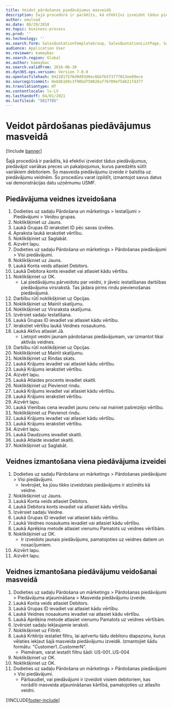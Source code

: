 ```yaml
---
title: Veidot pārdošanas piedāvājumus masveidā
description: Šajā procedūrā ir parādīts, kā efektīvi izveidot tādus piedāvājumus, piedāvājot vairākas preces un pakalpojumus, kurus paredzēts sūtīt vairākiem debitoriem.
author: omulvad
ms.date: 08/29/2018
ms.topic: business-process
ms.prod: ''
ms.technology: ''
ms.search.form: SalesQuotationTemplateGroup, SalesQuotationListPage, SalesCreateQuotation, SalesQuotationTable, SysQueryForm, SalesQuickQuote
audience: Application User
ms.reviewer: kamaybac
ms.search.region: Global
ms.author: kamaybac
ms.search.validFrom: 2016-06-30
ms.dyn365.ops.version: Version 7.0.0
ms.openlocfilehash: 0422817576d9d93d0ec6bbfb5f3777013ee09ece
ms.sourcegitcommit: 0e8db169c3f90bd750826af76709ef5d621fd377
ms.translationtype: HT
ms.contentlocale: lv-LV
ms.lasthandoff: 04/01/2021
ms.locfileid: "5817705"
---
```

# <a name="mass-create-sales-quotations"></a>Veidot pārdošanas piedāvājumus masveidā

[!include [banner](../../includes/banner.md)]

Šajā procedūrā ir parādīts, kā efektīvi izveidot tādus piedāvājumus, piedāvājot vairākas preces un pakalpojumus, kurus paredzēts sūtīt vairākiem debitoriem. Šo masveida piedāvājumu izveide ir balstīta uz piedāvājumu veidnēm. Šo procedūru varat izpildīt, izmantojot savus datus vai demonstrācijas datu uzņēmumu USMF.


## <a name="create-a-quotation-template"></a>Piedāvājuma veidnes izveidošana
1. Dodieties uz sadaļu Pārdošana un mārketings > Iestatījumi > Piedāvājumi > Veidņu grupas.
2. Noklikšķiniet uz Jauns.
3. Laukā Grupas ID ierakstiet ID pēc savas izvēles.
4. Apraksta laukā ierakstiet vērtību.
5. Noklikšķiniet uz Saglabāt.
6. Aizvērt lapu.
7. Dodieties uz sadaļu Pārdošana un mārketings > Pārdošanas piedāvājumi > Visi piedāvājumi.
8. Noklikšķiniet uz Jauns.
9. Laukā Konta veids atlasiet Debitors.
10. Laukā Debitora konts ievadiet vai atlasiet kādu vērtību.
11. Noklikšķiniet uz OK.
    * Lai piedāvājumu pārveidotu par veidni, ir jāveic iestatīšanas darbības piedāvājuma virsrakstā. Tas jādara pirms rindu pievienošanas piedāvājumā.   
12. Darbību rūtī noklikšķiniet uz Opcijas.
13. Noklikšķiniet uz Mainīt skatījumu.
14. Noklikšķiniet uz Virsraksta skatījuma.
15. Izvērsiet sadaļu Iestatīšana.
16. Laukā Grupas ID ievadiet vai atlasiet kādu vērtību.
17. Ierakstiet vērtību laukā Veidnes nosaukums.
18. Laukā Aktīvs atlasiet Jā.
    * Lietojot veidni jaunam pārdošanas piedāvājumam, var izmantot tikai aktīvās veidnes.  
19. Darbību rūtī noklikšķiniet uz Opcijas.
20. Noklikšķiniet uz Mainīt skatījumu.
21. Noklikšķiniet uz Rindas skats.
22. Laukā Krājums ievadiet vai atlasiet kādu vērtību.
23. Laukā Krājums ierakstiet vērtību.
24. Aizvērt lapu.
25. Laukā Atlaides procents ievadiet skaitli.
26. Noklikšķiniet uz Pievienot rindu.
27. Laukā Krājums ievadiet vai atlasiet kādu vērtību.
28. Laukā Krājums ierakstiet vērtību.
29. Aizvērt lapu.
30. Laukā Vienības cena ievadiet jaunu cenu vai mainiet pašreizējo vērtību.
31. Noklikšķiniet uz Pievienot rindu.
32. Laukā Krājums ievadiet vai atlasiet kādu vērtību.
33. Laukā Krājums ierakstiet vērtību.
34. Aizvērt lapu.
35. Laukā Daudzums ievadiet skaitli.
36. Laukā Atlaide ievadiet skaitli.
37. Noklikšķiniet uz Saglabāt.

## <a name="apply-the-template-to-create-a-single-quotation"></a>Veidnes izmantošana viena piedāvājuma izveidei
1. Dodieties uz sadaļu Pārdošana un mārketings > Pārdošanas piedāvājumi > Visi piedāvājumi.
    * Ievērojiet, ka jūsu tikko izveidotais piedāvājums ir atzīmēts kā veidne.  
2. Noklikšķiniet uz Jauns.
3. Laukā Konta veids atlasiet Debitors.
4. Laukā Debitora konts ievadiet vai atlasiet kādu vērtību.
5. Izvērsiet sadaļu Veidne.
6. Laukā Grupas ID ievadiet vai atlasiet kādu vērtību.
7. Laukā Veidnes nosaukums ievadiet vai atlasiet kādu vērtību.
8. Laukā Aprēķina metode atlasiet vienumu Pamatots uz veidnes vērtībām.
9. Noklikšķiniet uz OK.
    * Ir izveidots jaunais piedāvājums, pamatojoties uz veidnes datiem un nosacījumiem.  
10. Aizvērt lapu.
11. Aizvērt lapu.

## <a name="apply-the-template-to-mass-create-quotations"></a>Veidnes izmantošana piedāvājumu veidošanai masveidā
1. Dodieties uz sadaļu Pārdošana un mārketings > Pārdošanas piedāvājumi > Piedāvājuma atjaunināšana > Masveida piedāvājumu izveide.
2. Laukā Konta veids atlasiet Debitors.
3. Laukā Grupas ID ievadiet vai atlasiet kādu vērtību.
4. Laukā Veidnes nosaukums ievadiet vai atlasiet kādu vērtību.
5. Laukā Aprēķina metode atlasiet vienumu Pamatots uz veidnes vērtībām.
6. Izvērsiet sadaļu Iekļaujamie ieraksti.
7. Noklikšķiniet uz Filtrēt.
8. Laukā Kritērijs iestatiet filtru, lai aptvertu tādu debitoru diapazonu, kurus vēlaties iekļaut šajā masveida piedāvājumu izveidē. Izmantojiet šādu formātu: "Customer1..CustomerN".
    * Piemēram, varat iestatīt filtru šādi: US-001..US-004  
9. Noklikšķiniet uz OK.
10. Noklikšķiniet uz OK.
11. Dodieties uz sadaļu Pārdošana un mārketings > Pārdošanas piedāvājumi > Visi piedāvājumi.
    * Pārbaudiet, vai piedāvājumi ir izveidoti visiem debitoriem, kas norādīti masveida atjaunināšanas kārtībā, pamatojoties uz atlasīto veidni.  



[!INCLUDE[footer-include](../../../includes/footer-banner.md)]